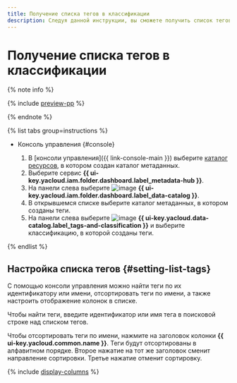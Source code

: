 ```yaml
---
title: Получение списка тегов в классификации
description: Следуя данной инструкции, вы сможете получить список тегов для метаданных в классификации, созданной в {{ data-catalog-full-name }}.
---
```


# Получение списка тегов в классификации


{% note info %}

{% include [preview-pp](../../../_includes/preview-pp.md) %}

{% endnote %}


{% list tabs group=instructions %}

- Консоль управления {#console}

  1. В [консоли управления]({{ link-console-main }}) выберите [каталог ресурсов](../../../resource-manager/concepts/resources-hierarchy.md#folder), в котором создан каталог метаданных.
  1. Выберите сервис **{{ ui-key.yacloud.iam.folder.dashboard.label_metadata-hub }}**.
  1. Hа панели слева выберите ![image](../../../_assets/console-icons/folder-magnifier.svg) **{{ ui-key.yacloud.iam.folder.dashboard.label_data-catalog }}**.
  1. В открывшемся списке выберите каталог метаданных, в котором созданы теги.
  1. На панели слева выберите ![image](../../../_assets/console-icons/tag.svg) **{{ ui-key.yacloud.data-catalog.label_tags-and-classification }}** и выберите классификацию, в которой созданы теги.

{% endlist %}

## Настройка списка тегов {#setting-list-tags}

С помощью консоли управления можно найти теги по их идентификатору или имени, отсортировать теги по имени, а также настроить отображение колонок в списке.

Чтобы найти теги, введите идентификатор или имя тега в поисковой строке над списком тегов.

Чтобы отсортировать теги по имени, нажмите на заголовок колонки **{{ ui-key.yacloud.common.name }}**. Теги будут отсортированы в алфавитном порядке. Второе нажатие на тот же заголовок сменит направление сортировки. Третье нажатие отменит сортировку.

{% include [display-columns](../../../_includes/metadata-hub/display-columns.md) %}
